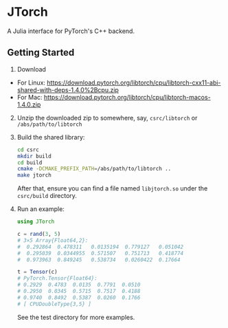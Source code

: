 # JTorch

A Julia interface for PyTorch's C++ backend.

## Getting Started

1. Download
- For Linux: https://download.pytorch.org/libtorch/cpu/libtorch-cxx11-abi-shared-with-deps-1.4.0%2Bcpu.zip
- For Mac: https://download.pytorch.org/libtorch/cpu/libtorch-macos-1.4.0.zip

2. Unzip the downloaded zip to somewhere, say, `csrc/libtorch` or
   `/abs/path/to/libtorch`
3. Build the shared library:
   ```sh
   cd csrc
   mkdir build
   cd build
   cmake -DCMAKE_PREFIX_PATH=/abs/path/to/libtorch ..
   make jtorch
   ```

   After that, ensure you can find a file named `libjtorch.so` under
   the `csrc/build` directory.
4. Run an example:

   ```julia
   using JTorch

   c = rand(3, 5)
   # 3×5 Array{Float64,2}:
   #  0.292864  0.478311   0.0135194  0.779127   0.051042
   #  0.295039  0.0344955  0.571507   0.751713   0.418774
   #  0.973963  0.849245   0.538734   0.0260422  0.17664

   t = Tensor(c)
   # PyTorch.Tensor{Float64}:
   # 0.2929  0.4783  0.0135  0.7791  0.0510
   # 0.2950  0.0345  0.5715  0.7517  0.4188
   # 0.9740  0.8492  0.5387  0.0260  0.1766
   # [ CPUDoubleType{3,5} ]
   ```
   See the test directory for more examples.
